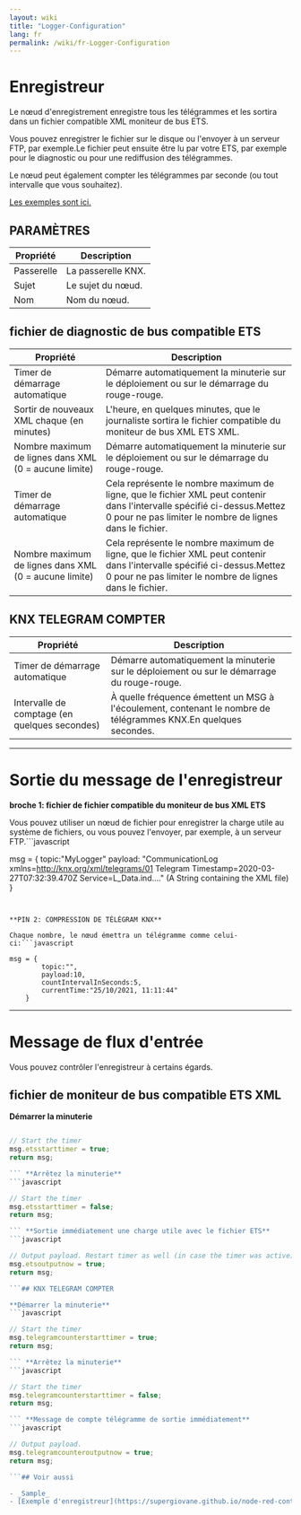 ```yaml
---
layout: wiki
title: "Logger-Configuration"
lang: fr
permalink: /wiki/fr-Logger-Configuration
---
```

# Enregistreur

 Le nœud d'enregistrement enregistre tous les télégrammes et les sortira dans un fichier compatible XML moniteur de bus ETS. 

Vous pouvez enregistrer le fichier sur le disque ou l'envoyer à un serveur FTP, par exemple.Le fichier peut ensuite être lu par votre ETS, par exemple pour le diagnostic ou pour une rediffusion des télégrammes.

Le nœud peut également compter les télégrammes par seconde (ou tout intervalle que vous souhaitez).

 <a href = "https://supergiovane.github.io/node-red-contrib-knx-ultimate/wiki/Logger-sample" Target = "_ Blank"> Les exemples sont ici. </a>

## PARAMÈTRES

| Propriété | Description |
|-|-|
|Passerelle |La passerelle KNX.|
|Sujet |Le sujet du nœud.|
|Nom |Nom du nœud.|

## fichier de diagnostic de bus compatible ETS

| Propriété | Description |
|-|-|
|Timer de démarrage automatique |Démarre automatiquement la minuterie sur le déploiement ou sur le démarrage du rouge-rouge.|
|Sortir de nouveaux XML chaque (en minutes) |L'heure, en quelques minutes, que le journaliste sortira le fichier compatible du moniteur de bus XML ETS XML.|
|Nombre maximum de lignes dans XML (0 = aucune limite) |Démarre automatiquement la minuterie sur le déploiement ou sur le démarrage du rouge-rouge.|
|Timer de démarrage automatique |Cela représente le nombre maximum de ligne, que le fichier XML peut contenir dans l'intervalle spécifié ci-dessus.Mettez 0 pour ne pas limiter le nombre de lignes dans le fichier.|
|Nombre maximum de lignes dans XML (0 = aucune limite) |Cela représente le nombre maximum de ligne, que le fichier XML peut contenir dans l'intervalle spécifié ci-dessus.Mettez 0 pour ne pas limiter le nombre de lignes dans le fichier.|

## KNX TELEGRAM COMPTER

| Propriété | Description |
|-|-|
|Timer de démarrage automatique |Démarre automatiquement la minuterie sur le déploiement ou sur le démarrage du rouge-rouge.|
|Intervalle de comptage (en quelques secondes) |À quelle fréquence émettent un MSG à l'écoulement, contenant le nombre de télégrammes KNX.En quelques secondes.|

---

# Sortie du message de l'enregistreur

**broche 1: fichier de fichier compatible du moniteur de bus XML ETS**

Vous pouvez utiliser un nœud de fichier pour enregistrer la charge utile au système de fichiers, ou vous pouvez l'envoyer, par exemple, à un serveur FTP.```javascript

msg = {
        topic:"MyLogger" 
        payload: "CommunicationLog xmlns=http://knx.org/xml/telegrams/01 Telegram Timestamp=2020-03-27T07:32:39.470Z Service=L_Data.ind...." (A String containing the XML file)
    } 

```
 

**PIN 2: COMPRESSION DE TÉLÉGRAM KNX**

Chaque nombre, le nœud émettra un télégramme comme celui-ci:```javascript

msg = {
        topic:"",
        payload:10,
        countIntervalInSeconds:5,
        currentTime:"25/10/2021, 11:11:44"
    } 

```

---

# Message de flux d'entrée

Vous pouvez contrôler l'enregistreur à certains égards.

## fichier de moniteur de bus compatible ETS XML

**Démarrer la minuterie** 
```javascript

// Start the timer
msg.etsstarttimer = true;
return msg;

``` **Arrêtez la minuterie** 
```javascript

// Start the timer
msg.etsstarttimer = false;
return msg;

``` **Sortie immédiatement une charge utile avec le fichier ETS** 
```javascript

// Output payload. Restart timer as well (in case the timer was active)
msg.etsoutputnow = true;
return msg;

```## KNX TELEGRAM COMPTER

**Démarrer la minuterie** 
```javascript

// Start the timer
msg.telegramcounterstarttimer = true;
return msg;

``` **Arrêtez la minuterie** 
```javascript

// Start the timer
msg.telegramcounterstarttimer = false;
return msg;

``` **Message de compte télégramme de sortie immédiatement** 
```javascript

// Output payload. 
msg.telegramcounteroutputnow = true;
return msg;

```## Voir aussi

- _Sample_
- [Exemple d'enregistreur](https://supergiovane.github.io/node-red-contrib-knx-ultimate/wiki/Logger-Sample)
